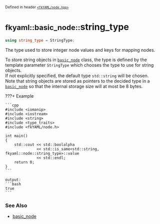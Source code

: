 <small>Defined in header [`<fkYAML/node.hpp>`](https://github.com/fktn-k/fkYAML/blob/develop/include/fkYAML/node.hpp)</small>

# <small>fkyaml::basic_node::</small>string_type

```cpp
using string_type = StringType;
```

The type used to store integer node values and keys for mapping nodes.  

To store string objects in [`basic_node`](index.md) class, the type is defined by the template parameter `StringType` which chooses the type to use for string objects.  
If not explicitly specified, the default type `std::string` will be chosen.  
Note that string objects are stored as pointers to the decided type in a [`basic_node`](index.md) so that the internal storage size will at most be 8 bytes.  

???+ Example

    ```cpp
    #include <iomanip>
    #include <iostream>
    #include <string>
    #include <type_traits>
    #include <fkYAML/node.h>

    int main()
    {
        std::cout << std::boolalpha
                  << std::is_same<std::string, fkyaml::node::string_type>::value
                  << std::endl;
        return 0;
    }
    ```

    output:
    ```bash
    true
    ```

### **See Also**

* [basic_node](index.md)
